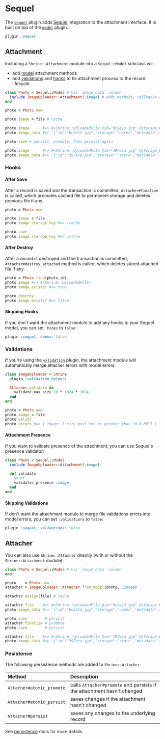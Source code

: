 # Sequel

The [`sequel`][sequel] plugin adds [Sequel] integration to the attachment
interface. It is built on top of the [`model`][model] plugin.

```rb
plugin :sequel
```

## Attachment

Including a `Shrine::Attachment` module into a `Sequel::Model` subclass will:

* add [model] attachment methods
* add [validations](#validations) and [hooks](#hooks) to tie attachment process
  to the record lifecycle

```rb
class Photo < Sequel::Model # has `image_data` column
  include ImageUploader::Attachment(:image) # adds methods, callbacks & validations
end
```
```rb
photo = Photo.new

photo.image = file # cache

photo.image      #=> #<Shrine::UploadedFile @id="bc2e13.jpg" @storage_key=:cache ...>
photo.image_data #=> '{"id":"bc2e13.jpg","storage":"cache","metadata":{...}}'

photo.save # persist, promote, then persist again

photo.image      #=> #<Shrine::UploadedFile @id="397eca.jpg" @storage_key=:store ...>
photo.image_data #=> '{"id":"397eca.jpg","storage":"store","metadata":{...}}'
```

### Hooks

#### After Save

After a record is saved and the transaction is committed, `Attacher#finalize`
is called, which promotes cached file to permanent storage and deletes previous
file if any.

```rb
photo = Photo.new

photo.image = file
photo.image.storage_key #=> :cache

photo.save
photo.image.storage_key #=> :store
```

#### After Destroy

After a record is destroyed and the transaction is committed,
`Attacher#destroy_attached` method is called, which deletes stored attached
file if any.

```rb
photo = Photo.find(photo_id)
photo.image #=> #<Shrine::UploadedFile>
photo.image.exists? #=> true

photo.destroy
photo.image.exists? #=> false
```

#### Skipping Hooks

If you don't want the attachment module to add any hooks to your Sequel model,
you can set `:hooks` to `false`:

```rb
plugin :sequel, hooks: false
```

### Validations

If you're using the [`validation`][validation] plugin, the attachment module
will automatically merge attacher errors with model errors.

```rb
class ImageUploader < Shrine
  plugin :validation_helpers

  Attacher.validate do
    validate_max_size 10 * 1024 * 1024
  end
end
```
```rb
photo = Photo.new
photo.image = file
photo.valid?
photo.errors #=> { image: ["size must not be greater than 10.0 MB"] }
```

#### Attachment Presence

If you want to validate presence of the attachment, you can use Sequel's
presence validator:

```rb
class Photo < Sequel::Model
  include ImageUploader::Attachment(:image)

  def validate
    super
    validates_presence :image
  end
end
```

#### Skipping Validations

If don't want the attachment module to merge file validations errors into
model errors, you can set `:validations` to `false`:

```rb
plugin :sequel, validations: false
```

## Attacher

You can also use `Shrine::Attacher` directly (with or without the
`Shrine::Attachment` module):

```rb
class Photo < Sequel::Model # has `image_data` column
end
```
```rb
photo    = Photo.new
attacher = ImageUploader::Attacher.from_model(photo, :image)

attacher.assign(file) # cache

attacher.file    #=> #<Shrine::UploadedFile @id="bc2e13.jpg" @storage_key=:cache ...>
photo.image_data #=> '{"id":"bc2e13.jpg","storage":"cache","metadata":{...}}'

photo.save        # persist
attacher.finalize # promote
photo.save        # persist

attacher.file    #=> #<Shrine::UploadedFile @id="397eca.jpg" @storage_key=:store ...>
photo.image_data #=> '{"id":"397eca.jpg","storage":"store","metadata":{...}}'
```

### Pesistence

The following persistence methods are added to `Shrine::Attacher`:

| Method                    | Description                                                            |
| :-----                    | :----------                                                            |
| `Attacher#atomic_promote` | calls `Attacher#promote` and persists if the attachment hasn't changed |
| `Attacher#atomic_persist` | saves changes if the attachment hasn't changed                         |
| `Attacher#persist`        | saves any changes to the underlying record                             |

See [persistence] docs for more details.

[sequel]: /lib/shrine/plugins/sequel.rb
[Sequel]: https://sequel.jeremyevans.net/
[model]: /doc/plugins/model.md#readme
[validation]: /doc/plugins/validation.md#readme
[persistence]: /doc/plugins/persistence.md#readme
